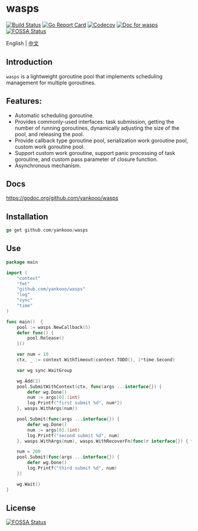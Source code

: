 # wasps

[![Build Status](https://travis-ci.com/yankooo/wasps.svg?branch=master)](https://travis-ci.com/yankooo/wasps) [![Go Report Card](https://goreportcard.com/badge/github.com/yankooo/wasps)](https://goreportcard.com/report/github.com/yankooo/wasps) [![Codecov](https://img.shields.io/codecov/c/github/yankooo/wasps/master)](https://codecov.io/gh/yankooo/wasps) [![Doc for wasps](https://img.shields.io/badge/go.dev-doc-007d9c?style=flat&logo=appveyor)](https://pkg.go.dev/github.com/yankooo/wasps?tab=doc)
[![FOSSA Status](https://app.fossa.com/api/projects/git%2Bgithub.com%2Fyankooo%2Fwasps.svg?type=shield)](https://app.fossa.com/projects/git%2Bgithub.com%2Fyankooo%2Fwasps?ref=badge_shield)

English | [中文](README_ZH.md)

## Introduction

`wasps` is a lightweight goroutine pool that implements scheduling management for multiple goroutines.

## Features:

- Automatic scheduling goroutine.
- Provides commonly-used interfaces: task submission, getting the number of running goroutines, dynamically adjusting the size of the pool, and releasing the pool.
- Provide callback type goroutine pool, serialization work goroutine pool, custom work goroutine pool.
- Support custom work goroutine, support panic processing of task goroutine, and custom pass parameter of closure function.
- Asynchronous mechanism.

## Docs

https://godoc.org/github.com/yankooo/wasps

## Installation

``` go
go get github.com/yankooo/wasps
```

## Use
``` go
package main

import (
	"context"
	"fmt"
	"github.com/yankooo/wasps"
	"log"
	"sync"
	"time"
)

func main()  {
	pool := wasps.NewCallback(5)
	defer func() {
		pool.Release()
	}()

	var num = 10
	ctx, _ := context.WithTimeout(context.TODO(), 1*time.Second)

	var wg sync.WaitGroup

	wg.Add(3)
	pool.SubmitWithContext(ctx, func(args ...interface{}) {
		defer wg.Done()
		num := args[0].(int)
		log.Printf("first submit %d", num*2)
	}, wasps.WithArgs(num))

	pool.Submit(func(args ...interface{}) {
		defer wg.Done()
		num := args[0].(int)
		log.Printf("second submit %d", num)
	}, wasps.WithArgs(num), wasps.WithRecoverFn(func(r interface{}) { fmt.Printf("catch panic: %+v\n", r) }))

	num = 200
	pool.Submit(func(args ...interface{}) {
		defer wg.Done()
		log.Printf("third submit %d", num)
	})

	wg.Wait()
}
```



## License
[![FOSSA Status](https://app.fossa.com/api/projects/git%2Bgithub.com%2Fyankooo%2Fwasps.svg?type=large)](https://app.fossa.com/projects/git%2Bgithub.com%2Fyankooo%2Fwasps?ref=badge_large)